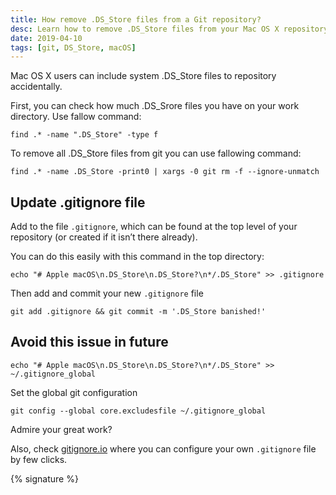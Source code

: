 ```yaml
---
title: How remove .DS_Store files from a Git repository?
desc: Learn how to remove .DS_Store files from your Mac OS X repository. Use commands to find and remove the files. Update .gitignore for future prevention. Check gitignore.io for more configurations.
date: 2019-04-10
tags: [git, DS_Store, macOS]
---
```


Mac OS X users can include system .DS_Store files to repository accidentally.

First, you can check how much .DS_Srore files you have on your work directory. Use fallow command:

```shell
find .* -name ".DS_Store" -type f
```

To remove all .DS_Store files from git you can use fallowing command:

```shell
find .* -name .DS_Store -print0 | xargs -0 git rm -f --ignore-unmatch
```

## Update .gitignore file

Add to the file `.gitignore`, which can be found at the top level of your repository (or created if it isn’t there already).

You can do this easily with this command in the top directory:

```shell
echo "# Apple macOS\n.DS_Store\n.DS_Store?\n*/.DS_Store" >> .gitignore
```

Then add and commit your new `.gitignore` file

```shell
git add .gitignore && git commit -m '.DS_Store banished!'
```

## Avoid this issue in future

```shell
echo "# Apple macOS\n.DS_Store\n.DS_Store?\n*/.DS_Store" >> ~/.gitignore_global
```

Set the global git configuration

```shell
git config --global core.excludesfile ~/.gitignore_global
```

Admire your great work?

Also, check [gitignore.io](https://www.toptal.com/developers/gitignore/) where you can configure your own `.gitignore` file by few clicks.

{% signature %}

